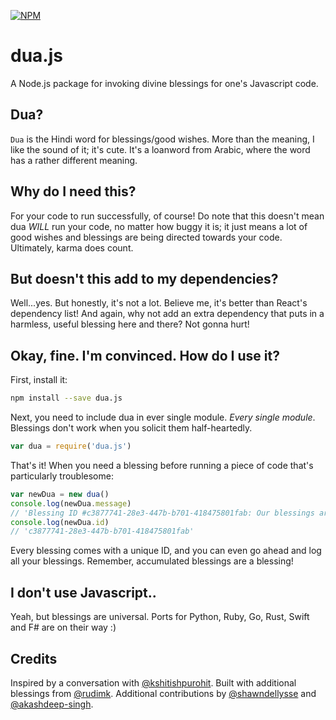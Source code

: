 [![NPM](https://nodei.co/npm/dua.js.png)](https://npmjs.org/package/dua.js)
# dua.js
A Node.js package for invoking divine blessings for one's Javascript code.

## Dua?
`Dua` is the Hindi word for blessings/good wishes. More than the meaning, I like the sound of it; it's cute. It's a loanword from Arabic, 
where the word has a rather different meaning.

## Why do I need this?
For your code to run successfully, of course! Do note that this doesn't mean dua *WILL* run your code, no matter how buggy it is; it just means a lot 
of good wishes and blessings are being directed towards your code. Ultimately, karma does count. 

## But doesn't this add to my dependencies?
Well...yes. But honestly, it's not a lot. Believe me, it's better than React's dependency list! And again, why not add an extra dependency
that puts in a harmless, useful blessing here and there? Not gonna hurt!

## Okay, fine. I'm convinced. How do I use it?

First, install it:

```bash
npm install --save dua.js
```

Next, you need to include dua in ever single module. _Every single module_. Blessings don't work when you solicit them half-heartedly.

```javascript
var dua = require('dua.js')
```

That's it! When you need a blessing before running a piece of code that's particularly troublesome:

```javascript
var newDua = new dua()
console.log(newDua.message)
// 'Blessing ID #c3877741-28e3-447b-b701-418475801fab: Our blessings are with you.'
console.log(newDua.id)
// 'c3877741-28e3-447b-b701-418475801fab'
```

Every blessing comes with a unique ID, and you can even go ahead and log all your blessings. Remember, accumulated blessings are a blessing!

## I don't use Javascript..
Yeah, but blessings are universal. Ports for Python, Ruby, Go, Rust, Swift and F# are on their way :)

## Credits
Inspired by a conversation with [@kshitishpurohit](https://github.com/kshitishpurohit). Built with additional blessings from 
[@rudimk](https://github.com/rudimk). Additional contributions by [@shawndellysse](https://github.com/shawndellysse) 
and [@akashdeep-singh](https://github.com/akashdeep-singh).